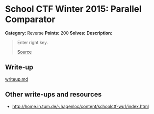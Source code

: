 # School CTF Winter 2015: Parallel Comparator

**Category:** Reverse
**Points:** 200
**Solves:** 
**Description:**

> Enter right key.
> 
> 
> [Source](task11_79e3a03bc339d6cbe51c0e8f22bd59234461f4f4.c)


## Write-up

[writeup.md](./writeup.md)

## Other write-ups and resources

* <http://home.in.tum.de/~hagenloc/content/schoolctf-wu1/index.html>
